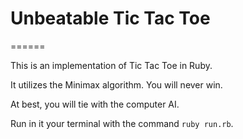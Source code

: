 # Unbeatable Tic Tac Toe
======

This is an implementation of Tic Tac Toe in Ruby.

It utilizes the Minimax algorithm. You will never win.

At best, you will tie with the computer AI.

Run in it your terminal with the command `ruby run.rb`.
